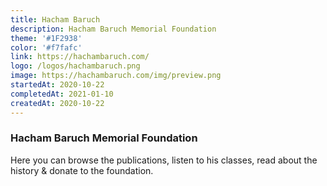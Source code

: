 ```yaml
---
title: Hacham Baruch
description: Hacham Baruch Memorial Foundation
theme: '#1F2938'
color: '#f7fafc'
link: https://hachambaruch.com/
logo: /logos/hachambaruch.png
image: https://hachambaruch.com/img/preview.png
startedAt: 2020-10-22
completedAt: 2021-01-10
createdAt: 2020-10-22
---
```


### Hacham Baruch Memorial Foundation

Here you can browse the publications, listen to his classes, read about the history & donate to the foundation.
